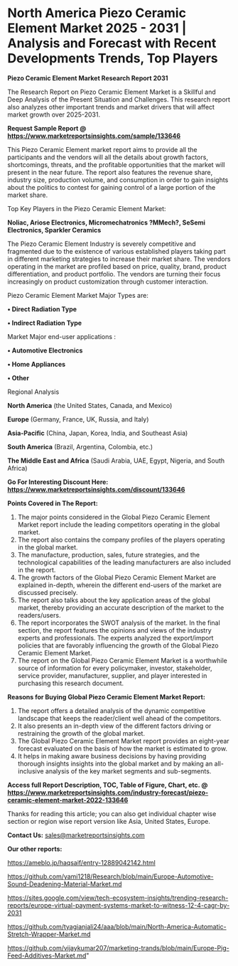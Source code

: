 # North America Piezo Ceramic Element Market 2025 - 2031 | Analysis and Forecast with Recent Developments Trends, Top Players

<strong>Piezo Ceramic Element Market Research Report 2031</strong>

The Research Report on Piezo Ceramic Element Market is a Skillful and Deep Analysis of the Present Situation and Challenges. This research report also analyzes other important trends and market drivers that will affect market growth over 2025-2031.

<strong>Request Sample Report @ <a href=https://www.marketreportsinsights.com/sample/133646>https://www.marketreportsinsights.com/sample/133646</a></strong>

This Piezo Ceramic Element market report aims to provide all the participants and the vendors will all the details about growth factors, shortcomings, threats, and the profitable opportunities that the market will present in the near future. The report also features the revenue share, industry size, production volume, and consumption in order to gain insights about the politics to contest for gaining control of a large portion of the market share.

Top Key Players in the Piezo Ceramic Element Market:

<strong>Noliac, Ariose Electronics, Micromechatronics ?MMech?, SeSemi Electronics, Sparkler Ceramics</strong>

The Piezo Ceramic Element Industry is severely competitive and fragmented due to the existence of various established players taking part in different marketing strategies to increase their market share. The vendors operating in the market are profiled based on price, quality, brand, product differentiation, and product portfolio. The vendors are turning their focus increasingly on product customization through customer interaction.

Piezo Ceramic Element Market Major Types are:

<strong>• Direct Radiation Type

• Indirect Radiation Type</strong>

Market Major end-user applications :

<strong>• Automotive Electronics

• Home Appliances

• Other</strong>

Regional Analysis

</u><strong><b>North America</b></strong> (the United States, Canada, and Mexico)

<strong><b>Europe </b></strong>(Germany, France, UK, Russia, and Italy)

<strong><b>Asia-Pacific</b></strong> (China, Japan, Korea, India, and Southeast Asia)

<strong><b>South America</b></strong> (Brazil, Argentina, Colombia, etc.)

<strong><b>The Middle East and Africa</b></strong> (Saudi Arabia, UAE, Egypt, Nigeria, and South Africa)

<strong>Go For Interesting Discount Here: <a href=https://www.marketreportsinsights.com/discount/133646>https://www.marketreportsinsights.com/discount/133646</a></strong>

<strong>Points Covered in The Report:</strong>
<ol>
  <li>The major points considered in the Global Piezo Ceramic Element Market report include the leading competitors operating in the global market.</li>
  <li>The report also contains the company profiles of the players operating in the global market.</li>
  <li>The manufacture, production, sales, future strategies, and the technological capabilities of the leading manufacturers are also included in the report.</li>
  <li>The growth factors of the Global Piezo Ceramic Element Market are explained in-depth, wherein the different end-users of the market are discussed precisely.</li>
  <li>The report also talks about the key application areas of the global market, thereby providing an accurate description of the market to the readers/users.</li>
  <li>The report incorporates the SWOT analysis of the market. In the final section, the report features the opinions and views of the industry experts and professionals. The experts analyzed the export/import policies that are favorably influencing the growth of the Global Piezo Ceramic Element Market.</li>
  <li>The report on the Global Piezo Ceramic Element Market is a worthwhile source of information for every policymaker, investor, stakeholder, service provider, manufacturer, supplier, and player interested in purchasing this research document.</li>
</ol>
<strong>Reasons for Buying Global Piezo Ceramic Element Market Report:</strong>

<ol>
  <li>The report offers a detailed analysis of the dynamic competitive landscape that keeps the reader/client well ahead of the competitors.</li>
  <li>It also presents an in-depth view of the different factors driving or restraining the growth of the global market.</li>
  <li>The Global Piezo Ceramic Element Market report provides an eight-year forecast evaluated on the basis of how the market is estimated to grow.</li>
  <li>It helps in making aware business decisions by having providing thorough insights insights into the global market and by making an all-inclusive analysis of the key market segments and sub-segments.</li>
</ol>
<strong>Access full Report Description, TOC, Table of Figure, Chart, etc. @ <a href=https://www.marketreportsinsights.com/industry-forecast/piezo-ceramic-element-market-2022-133646>https://www.marketreportsinsights.com/industry-forecast/piezo-ceramic-element-market-2022-133646</a></strong>


Thanks for reading this article; you can also get individual chapter wise section or region wise report version like Asia, United States, Europe.

<strong>Contact Us:</strong>
sales@marketreportsinsights.com

<strong>Our other reports:</strong>

<a href=https://ameblo.jp/haqsaif/entry-12889042142.html>https://ameblo.jp/haqsaif/entry-12889042142.html</a>

<a href=https://github.com/yami1218/Research/blob/main/Europe-Automotive-Sound-Deadening-Material-Market.md>https://github.com/yami1218/Research/blob/main/Europe-Automotive-Sound-Deadening-Material-Market.md</a>

<a href=https://sites.google.com/view/tech-ecosystem-insights/trending-research-reports/europe-virtual-payment-systems-market-to-witness-12-4-cagr-by-2031>https://sites.google.com/view/tech-ecosystem-insights/trending-research-reports/europe-virtual-payment-systems-market-to-witness-12-4-cagr-by-2031</a>

<a href=https://github.com/tyagianjali24/aaa/blob/main/North-America-Automatic-Stretch-Wrapper-Market.md>https://github.com/tyagianjali24/aaa/blob/main/North-America-Automatic-Stretch-Wrapper-Market.md</a>

<a href=https://github.com/vijaykumar207/marketing-trands/blob/main/Europe-Pig-Feed-Additives-Market.md>https://github.com/vijaykumar207/marketing-trands/blob/main/Europe-Pig-Feed-Additives-Market.md</a>"
